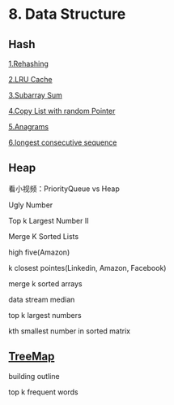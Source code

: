 # 8. Data Structure

## Hash

[1.Rehashing](https://github.com/xliu117/Leetcode/tree/master/step-by-step%20training/8.%20Data%20Structure/LintCode%20129.%20Rehashing)

[2.LRU Cache](https://github.com/xliu117/Leetcode/tree/master/step-by-step%20training/8.%20Data%20Structure/LeetCode%20146.%20LRU%20Cache)

[3.Subarray Sum](https://github.com/xliu117/Leetcode/tree/master/step-by-step%20training/8.%20Data%20Structure/LintCode%20138%20Subarray%20Sum)

[4.Copy List with random Pointer](https://github.com/xliu117/Leetcode/tree/master/step-by-step%20training/8.%20Data%20Structure/LeetCode%20138.%20Copy%20List%20with%20Random%20Pointer)

[5.Anagrams](https://github.com/xliu117/Leetcode/tree/master/step-by-step%20training/8.%20Data%20Structure/LintCode%20171.%20Anagrams)

[6.longest consecutive sequence](https://github.com/xliu117/Leetcode/tree/master/step-by-step%20training/8.%20Data%20Structure/LeetCode%20128.%20Longest%20Consecutive%20Sequence)


## Heap

看小视频：PriorityQueue vs Heap

Ugly Number 

Top k Largest Number II

Merge K Sorted Lists

high five(Amazon)

k closest pointes(Linkedin, Amazon, Facebook)

merge k sorted arrays

data stream median

top k largest numbers

kth smallest number in sorted matrix

## [TreeMap](https://docs.oracle.com/javase/7/docs/api/java/util/TreeMap.html)

building outline

top k frequent words



